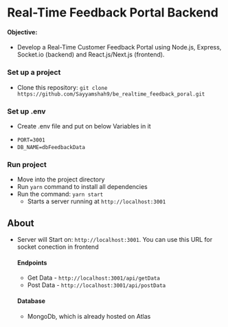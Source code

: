 # Real-Time Feedback Portal Backend

#### Objective:

- Develop a Real-Time Customer Feedback Portal using Node.js, Express, Socket.io (backend) and React.js/Next.js (frontend).

### Set up a project

- Clone this repository: `git clone https://github.com/Sayyamshah9/be_realtime_feedback_poral.git`

### Set up .env

- Create .env file and put on below Variables in it

* `PORT=3001`
* `DB_NAME=dbFeedbackData`
<!-- * `DB_URL=<you will find url in constants.js file copy paste it here>` -->

### Run project

- Move into the project directory
- Run `yarn` command to install all dependencies
- Run the command: `yarn start`
  - Starts a server running at `http://localhost:3001`

## About

- Server will Start on: `http://localhost:3001`. You can use this URL for socket conection in frontend

  #### Endpoints

  - Get Data - `http://localhost:3001/api/getData`
  - Post Data - `http://localhost:3001/api/postData`

  #### Database

  - MongoDb, which is already hosted on Atlas
